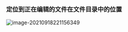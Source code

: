 ### 定位到正在编辑的文件在文件目录中的位置

![image-20210918221156349](https://gitee.com/huawesome/my-picture/raw/master/img/202109182211401.png)

